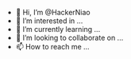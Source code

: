 - 👋 Hi, I’m @HackerNiao
- 👀 I’m interested in ...
- 🌱 I’m currently learning ...
- 💞️ I’m looking to collaborate on ...
- 📫 How to reach me ...

<!---
HackerNiao/HackerNiao is a ✨ special ✨ repository because its `README.md` (this file) appears on your GitHub profile.
You can click the Preview link to take a look at your changes.
--->
